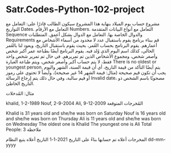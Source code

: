 # Satr.Codes-Python-102-project

مشروع حساب يوم الميلاد
بنهاية هذا المشروع سيكون الطالب قادرًا على:
التعامل مع التواريخ Dates.
التعامل مع الأرقام Numbers.
التعامل مع أنواع البيانات المتقدمة Sequence والدوال الخاصة بها.
التعامل مع الدوال بشكل أعمق.
المتطلبات Requirements
قم ببناء برنامج يقوم باستقبال عدد لا محدود من أسماء الأشخاص مع أعمارهم. يقوم البرنامج بحساب العُمر، بحيث يقوم باستقبال التاريخ، ويعود لنا بالعُمر الحالي، كذلك اسم اليوم الذي وُلد فيه. يقوم البرنامج أيضًا بطباعة عمر أكبر شخص وأصغر شخص، ومجموع الأشخاص الذين تم تمريرهم. في حال تم تمرير شخص واحد فقط، لا يتم حساب أكبر وأصغر شخص، ويتم طباعة العبارة There is no oldest or youngest person. يتم أيضًا التأكد من قيمة التاريخ، أي أن قيمة السنة، الشهر واليوم يجب أن تكون قيم صحيحة (مثال: قيمة الشهر 14 غير صحيحة)، وأيضاً لا تحتوي على رموز أو قيم سالبة، وفي حال ذلك يتم إرجاع الرسالة Invalid date، مصحوبًا باسم الشخص ذو التاريخ الخاطئ.

مثال:
المُدخلات

khalid, 1-2-1989
Nouf, 2-9-2004
Ali, 9-12-2009
المُخرجات المتوقعة

Khalid is 31 years old and she/he was born on Saturday 
Nouf is 16 years old and she/he was born on Thursday
Ali is 11 years old and she/he was born on Wednesday
The oldest one is Khalid
The youngest one is Ali 
Total People: 3
ملاحظة

المخرجات أعلاه تم حسابها بناءً على التاريخ 2021-1-1
التاريخ أعلاه يتبع النظام dd-mm-yyyy
